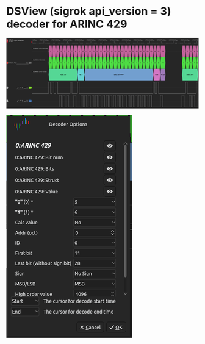 # DSView (sigrok api_version = 3) decoder for ARINC 429

![example](screenshots/2023-05-16_08-45.png)

![example](screenshots/2023-05-16_08-43.png)
